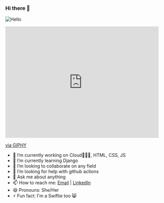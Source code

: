 ### Hi there 👋

<!--
**Shruti-codes236/Shruti-codes236** is a ✨ _special_ ✨ repository because its `README.md` (this file) appears on your GitHub profile

Here are some ideas to get you started:-->
![Hello](https://media.giphy.com/media/vFKqnCdLPNOKc/giphy.gif)

[<iframe src="https://giphy.com/embed/kudIERso2pFiE" width="480" height="348" frameBorder="0" class="giphy-embed" allowFullScreen></iframe><p><a href="https://giphy.com/gifs/animal-cute-animals-dog-kudIERso2pFiE">via GIPHY</a></p>](https://media.giphy.com/media/VbnUQpnihPSIgIXuZv/giphy.gif)

- 🔭 I’m currently working on Cloud👩🏻‍💻, HTML, CSS, JS
- 🌱 I’m currently learning Django
- 👯 I’m looking to collaborate on any field
- 🤔 I’m looking for help with github actions
- 💬 Ask me about anything
- 📫 How to reach me: [Email](shruti.tavhad.cse20@itbhu.ac.in) | [LinkedIn](https://www.linkedin.com/in/shruti-avhad-022798191/)
- 😄 Pronouns: She/Her
- ⚡ Fun fact: I'm a Swiftie too 😸
